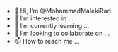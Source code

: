 - 👋 Hi, I’m @MohammadMalekiRad
- 👀 I’m interested in ...
- 🌱 I’m currently learning ...
- 💞️ I’m looking to collaborate on ...
- 📫 How to reach me ...

<!---
MohammadMalekiRad/MohammadMalekiRad is a ✨ special ✨ repository because its `README.md` (this file) appears on your GitHub profile.
You can click the Preview link to take a look at your changes.
--->
